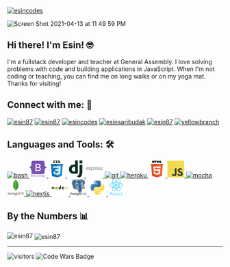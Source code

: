 <p align="left"> <a href="https://twitter.com/esincodes" target="blank"><img src="https://img.shields.io/twitter/follow/esincodes?logo=twitter&style=for-the-badge" alt="esincodes" /></a> </p>

![Screen Shot 2021-04-13 at 11 49 59 PM](https://user-images.githubusercontent.com/53010153/114656072-08769400-9cb3-11eb-83d0-fc066297feb1.png)


## Hi there! I'm Esin! 🤓 

I'm a fullstack developer and teacher at General Assembly. I love solving problems with code and building applications in JavaScript. When I'm not coding or teaching, you can find me on long walks or on my yoga mat. Thanks for visiting!   

<h2 align="left">Connect with me: 🌱</h2>
<p align="left">
<a href="https://codepen.io/esin87" target="blank"><img align="center" src="https://cdn.jsdelivr.net/npm/simple-icons@3.0.1/icons/codepen.svg" alt="esin87" height="30" width="40" /></a>
<a href="https://dev.to/esin87" target="blank"><img align="center" src="https://cdn.jsdelivr.net/npm/simple-icons@3.0.1/icons/dev-dot-to.svg" alt="esin87" height="30" width="40" /></a>
<a href="https://twitter.com/esincodes" target="blank"><img align="center" src="https://cdn.jsdelivr.net/npm/simple-icons@3.0.1/icons/twitter.svg" alt="esincodes" height="30" width="40" /></a>
<a href="https://linkedin.com/in/esinsaribudak" target="blank"><img align="center" src="https://cdn.jsdelivr.net/npm/simple-icons@3.0.1/icons/linkedin.svg" alt="esinsaribudak" height="30" width="40" /></a>
<a href="https://codesandbox.com/esin87" target="blank"><img align="center" src="https://cdn.jsdelivr.net/npm/simple-icons@3.0.1/icons/codesandbox.svg" alt="esin87" height="30" width="40" /></a>
<a href="https://instagram.com/yellowbranch" target="blank"><img align="center" src="https://cdn.jsdelivr.net/npm/simple-icons@3.0.1/icons/instagram.svg" alt="yellowbranch" height="30" width="40" /></a>
</p>

<h2 align="left">Languages and Tools: 🛠️</h2>
<p align="left"> <a href="https://www.gnu.org/software/bash/" target="_blank"> <img src="https://www.vectorlogo.zone/logos/gnu_bash/gnu_bash-icon.svg" alt="bash" width="40" height="40"/> </a> <a href="https://getbootstrap.com" target="_blank"> <img src="https://raw.githubusercontent.com/devicons/devicon/master/icons/bootstrap/bootstrap-plain-wordmark.svg" alt="bootstrap" width="40" height="40"/> </a> <a href="https://www.w3schools.com/css/" target="_blank"> <img src="https://raw.githubusercontent.com/devicons/devicon/master/icons/css3/css3-original-wordmark.svg" alt="css3" width="40" height="40"/> </a> <a href="https://www.djangoproject.com/" target="_blank"> <img src="https://raw.githubusercontent.com/devicons/devicon/master/icons/django/django-plain.svg" alt="django" width="40" height="40"/> </a> <a href="https://expressjs.com" target="_blank"> <img src="https://raw.githubusercontent.com/devicons/devicon/master/icons/express/express-original-wordmark.svg" alt="express" width="40" height="40"/> </a> <a href="https://git-scm.com/" target="_blank"> <img src="https://www.vectorlogo.zone/logos/git-scm/git-scm-icon.svg" alt="git" width="40" height="40"/> </a> <a href="https://heroku.com" target="_blank"> <img src="https://www.vectorlogo.zone/logos/heroku/heroku-icon.svg" alt="heroku" width="40" height="40"/> </a> <a href="https://www.w3.org/html/" target="_blank"> <img src="https://raw.githubusercontent.com/devicons/devicon/master/icons/html5/html5-original-wordmark.svg" alt="html5" width="40" height="40"/> </a> <a href="https://developer.mozilla.org/en-US/docs/Web/JavaScript" target="_blank"> <img src="https://raw.githubusercontent.com/devicons/devicon/master/icons/javascript/javascript-original.svg" alt="javascript" width="40" height="40"/> </a> <a href="https://mochajs.org" target="_blank"> <img src="https://www.vectorlogo.zone/logos/mochajs/mochajs-icon.svg" alt="mocha" width="40" height="40"/> </a> <a href="https://www.mongodb.com/" target="_blank"> <img src="https://raw.githubusercontent.com/devicons/devicon/master/icons/mongodb/mongodb-original-wordmark.svg" alt="mongodb" width="40" height="40"/> </a> <a href="https://nextjs.org/" target="_blank"> <img src="https://cdn.worldvectorlogo.com/logos/nextjs-3.svg" alt="nextjs" width="40" height="40"/> </a> <a href="https://nodejs.org" target="_blank"> <img src="https://raw.githubusercontent.com/devicons/devicon/master/icons/nodejs/nodejs-original-wordmark.svg" alt="nodejs" width="40" height="40"/> </a> <a href="https://www.postgresql.org" target="_blank"> <img src="https://raw.githubusercontent.com/devicons/devicon/master/icons/postgresql/postgresql-original-wordmark.svg" alt="postgresql" width="40" height="40"/> </a> <a href="https://www.python.org" target="_blank"> <img src="https://raw.githubusercontent.com/devicons/devicon/master/icons/python/python-original.svg" alt="python" width="40" height="40"/> </a> <a href="https://reactjs.org/" target="_blank"> <img src="https://raw.githubusercontent.com/devicons/devicon/master/icons/react/react-original-wordmark.svg" alt="react" width="40" height="40"/> </a> </p>



<h2>By the Numbers 📊 </h2>

<p><img align="left" src="https://github-readme-stats.vercel.app/api/top-langs?username=esin87&show_icons=true&locale=en&layout=compact&theme=buefy" alt="esin87" /></p>

<p>&nbsp;<img align="center" src="https://github-readme-stats.vercel.app/api?username=esin87&show_icons=true&locale=en&theme=buefy&layout=compact" alt="esin87" /></p>

***

![visitors](https://visitor-badge.glitch.me/badge?page_id=esin87.esin87)
![Code Wars Badge](https://www.codewars.com/users/esin87/badges/micro)
